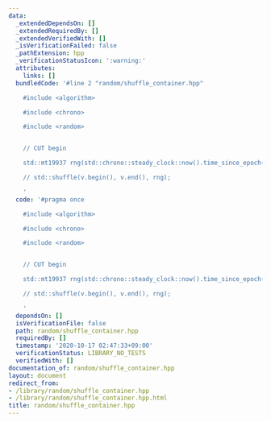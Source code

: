 ```yaml
---
data:
  _extendedDependsOn: []
  _extendedRequiredBy: []
  _extendedVerifiedWith: []
  _isVerificationFailed: false
  _pathExtension: hpp
  _verificationStatusIcon: ':warning:'
  attributes:
    links: []
  bundledCode: '#line 2 "random/shuffle_container.hpp"

    #include <algorithm>

    #include <chrono>

    #include <random>


    // CUT begin

    std::mt19937 rng(std::chrono::steady_clock::now().time_since_epoch().count());

    // std::shuffle(v.begin(), v.end(), rng);

    '
  code: '#pragma once

    #include <algorithm>

    #include <chrono>

    #include <random>


    // CUT begin

    std::mt19937 rng(std::chrono::steady_clock::now().time_since_epoch().count());

    // std::shuffle(v.begin(), v.end(), rng);

    '
  dependsOn: []
  isVerificationFile: false
  path: random/shuffle_container.hpp
  requiredBy: []
  timestamp: '2020-10-17 02:47:33+09:00'
  verificationStatus: LIBRARY_NO_TESTS
  verifiedWith: []
documentation_of: random/shuffle_container.hpp
layout: document
redirect_from:
- /library/random/shuffle_container.hpp
- /library/random/shuffle_container.hpp.html
title: random/shuffle_container.hpp
---
```

